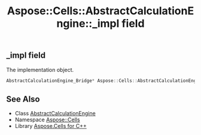 ﻿---
title: Aspose::Cells::AbstractCalculationEngine::_impl field
linktitle: _impl
second_title: Aspose.Cells for C++ API Reference
description: 'Aspose::Cells::AbstractCalculationEngine::_impl field. The implementation object in C++.'
type: docs
weight: 500
url: /cpp/aspose.cells/abstractcalculationengine/_impl/
---
## _impl field


The implementation object.

```cpp
AbstractCalculationEngine_Bridge* Aspose::Cells::AbstractCalculationEngine::_impl
```

## See Also

* Class [AbstractCalculationEngine](../)
* Namespace [Aspose::Cells](../../)
* Library [Aspose.Cells for C++](../../../)
